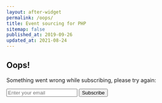 ```yaml
---
layout: after-widget
permalink: /oops/
title: Event sourcing for PHP
sitemap: false
published_at: 2019-09-26
updated_at: 2021-08-24
---
```


<form id="newsletter" method="post" action="https://widgets.eventsauce.io/signup/" class="max-w-xs mx-auto mt-6 text-center text-lg leading-normal">
    <h2 class="text-4xl text-red leading-tight mb-2">Oops!</h2>
    <p class="mb-6">Something went wrong while subscribing, please try&nbsp;again:</p>
    <input class="block w-full my-4 leading-normal px-3 py-2 rounded border border-grey-light" type="email" name="email" placeholder="Enter your email" />
    <button type="submit" class="block w-full text-center rounded leading-normal p-2 bg-red text-white">Subscribe</button>
</form>
